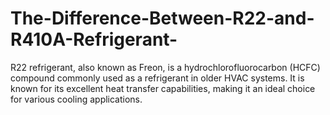 # The-Difference-Between-R22-and-R410A-Refrigerant-
R22 refrigerant, also known as Freon, is a hydrochlorofluorocarbon (HCFC) compound commonly used as a refrigerant in older HVAC systems. It is known for its excellent heat transfer capabilities, making it an ideal choice for various cooling applications.
